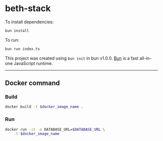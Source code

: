 # beth-stack

To install dependencies:

```bash
bun install
```

To run:

```bash
bun run index.ts
```

This project was created using `bun init` in bun v1.0.0. [Bun](https://bun.sh) is a fast all-in-one JavaScript runtime.

---

## Docker command

### Build

```bash
docker build -t $docker_image_name .
```

### Run

```bash
docker run -it -e DATABASE_URL=$DATABASE_URL \
    -t $docker_image_name
```
